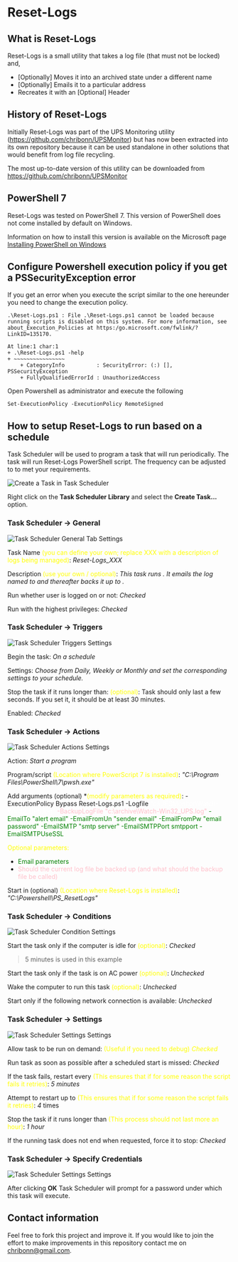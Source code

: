 # Reset-Logs

## What is Reset-Logs

Reset-Logs is a small utility that takes a log file (that must not be locked) and,

* [Optionally] Moves it into an archived state under a different name
* [Optionally] Emails it to a particular address
* Recreates it with an [Optional] Header

## History of Reset-Logs

Initially Reset-Logs was part of the UPS Monitoring utility (https://github.com/chribonn/UPSMonitor) but has now been extracted into its own repository because it can be used standalone in other solutions that would benefit from log file recycling.

The most up-to-date version of this utility can be downloaded from https://github.com/chribonn/UPSMonitor

## PowerShell 7

Reset-Logs was tested on PowerShell 7. This version of PowerShell does not come installed by default on Windows.

Information on how to install this version is available on the  Microsoft page [Installing PowerShell on Windows](https://docs.microsoft.com/en-us/powershell/scripting/install/installing-powershell-core-on-windows?view=powershell-7.1)


## Configure Powershell execution policy if you get a PSSecurityException error

If you get an error when you execute the script similar to the one hereunder you need to change the execution policy.

    .\Reset-Logs.ps1 : File .\Reset-Logs.ps1 cannot be loaded because running scripts is disabled on this system. For more information, see about_Execution_Policies at https:/go.microsoft.com/fwlink/?LinkID=135170.

    At line:1 char:1
    + .\Reset-Logs.ps1 -help
    + ~~~~~~~~~~~~~~~~
        + CategoryInfo          : SecurityError: (:) [], PSSecurityException
        + FullyQualifiedErrorId : UnauthorizedAccess
	
Open Powershell as administrator and execute the following

    Set-ExecutionPolicy -ExecutionPolicy RemoteSigned


## How to setup Reset-Logs to run based on a schedule

Task Scheduler will be used to program a task that will run periodically. The task will run Reset-Logs PowerShell script.  The frequency can be adjusted to to met your requirements.

![Create a Task in Task Scheduler](images/TaskScheduler001.png)

Right click on the **Task Scheduler Library** and select the **Create Task...** option.


### Task Scheduler -> General

![Task Scheduler General Tab Settings](images/TaskScheduler002.png)

Task Name <span style="color:yellow">(you can define your own; replace XXX with a description of  logs being managed)</span>: *Reset-Logs_XXX*  

Description <span style="color:yellow">(use your own / optional)</span>: *This task runs <specify frequency>. It emails the log named <specify path of log> to <email> and thereafter backs it up to <specify path of backup log>.* 

Run whether user is logged on or not: *Checked* 

Run with the highest privileges: *Checked* 


### Task Scheduler -> Triggers

![Task Scheduler Triggers Settings](images/TaskScheduler003.png)

Begin the task: *On a schedule*

Settings: *Choose from Daily, Weekly or Monthly and set the corresponding settings to your schedule.*

Stop the task if it runs longer than: <span style="color:yellow">(optional)</span>: Task should only last a few seconds. If you set it, it should be at least 30 minutes.

Enabled: *Checked*


### Task Scheduler -> Actions

![Task Scheduler Actions Settings](images/TaskScheduler004.png)

Action: *Start a program*

Program/script <span style="color:yellow">(Location where PowerScript 7 is installed)</span>: *"C:\Program Files\PowerShell\7\pwsh.exe"*

Add arguments (optional) *<span style="color:yellow">(modify parameters as required)</span>: -ExecutionPolicy Bypass Reset-Logs.ps1 -Logfile <span style="color:white;bold">"c:\UPSMonitor\Watch-Win32_UPS.log"</span> <span style="color:pink">-BackupLogFile "c:\archive\Watch-Win32_UPS.log"</span> <span style="color:green">-EmailTo "alert email" -EmailFromUn "sender email" -EmailFromPw "email password" -EmailSMTP "smtp server" -EmailSMTPPort smtpport -EmailSMTPUseSSL</span>

<span style="color:yellow">Optional parameters: </span>

* <span style="color:green">Email parameters</span>
* <span style="color:pink">Should the current log file be backed up (and what should the backup file be called)</span>

Start in (optional) <span style="color:yellow">(Location where Reset-Logs is installed)</span>: *"C:\Powershell\PS_ResetLogs"* 


### Task Scheduler -> Conditions

![Task Scheduler Condition Settings](images/TaskScheduler005.png)

Start the task only if the computer is idle for <span style="color:yellow">(optional)</span>: *Checked*
  > 5 minutes is used in this example

Start the task only if the task is on AC power <span style="color:yellow">(optional)</span>: *Unchecked* 

Wake the computer to run this task <span style="color:yellow">(optional)</span>: *Unchecked* 

Start only if the following network connection is available: *Unchecked* 


### Task Scheduler -> Settings

![Task Scheduler Settings Settings](images/TaskScheduler006.png)

Allow task to be run on demand: <span style="color:yellow">(Useful if you need to debug)<span> *Checked* 

Run task as soon as possible after a scheduled start is missed: *Checked* 

If the task fails, restart every <span style="color:yellow">(This ensures that if for some reason the script fails it retries)</span>: *5 minutes* 

Attempt to restart up to <span style="color:yellow">(This ensures that if for some reason the script fails it retries)</span>: *4* times

Stop the task if it runs longer than <span style="color:yellow">(This process should not last more an hour)</span>: *1 hour* 

If the running task does not end when requested, force it to stop: *Checked* 


### Task Scheduler -> Specify Credentials

![Task Scheduler Settings Settings](images/TaskScheduler007.png)

After clicking **OK** Task Scheduler will prompt for a password under which this task will execute.

## Contact information

Feel free to fork this project and improve it.  If you would like to join the effort to make improvements in this repository contact me on chribonn@gmail.com.


